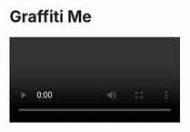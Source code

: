<h1>Graffiti Me</h1>

<!-- Add my twitter.m4v video from the repo root -->
<video controls>
    <source src="/twitter.m4v" type="video/m4v">
</video>

